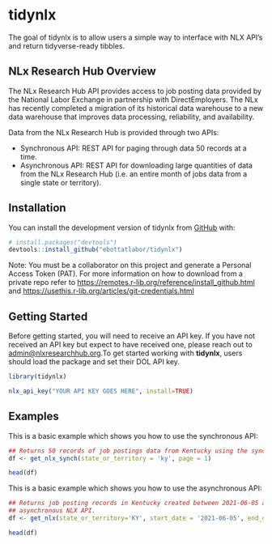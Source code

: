 
<!-- README.md is generated from README.Rmd. Please edit that file -->

# tidynlx

<!-- badges: start -->
<!-- badges: end -->

The goal of tidynlx is to allow users a simple way to interface with NLX
API’s and return tidyverse-ready tibbles.

## NLx Research Hub Overview

The NLx Research Hub API provides access to job posting data provided by
the National Labor Exchange in partnership with DirectEmployers. The NLx
has recently completed a migration of its historical data warehouse to a
new data warehouse that improves data processing, reliability, and
availability.

Data from the NLx Research Hub is provided through two APIs:

-   Synchronous API: REST API for paging through data 50 records at a
    time.
-   Asynchronous API: REST API for downloading large quantities of data
    from the NLx Research Hub (i.e. an entire month of jobs data from a
    single state or territory).

## Installation

You can install the development version of tidynlx from
[GitHub](https://github.com/) with:

``` r
# install.packages("devtools")
devtools::install_github("ebottatlabor/tidynlx")
```

Note: You must be a collaborator on this project and generate a Personal
Access Token (PAT). For more information on how to download from a
private repo refer to
<https://remotes.r-lib.org/reference/install_github.html> and
<https://usethis.r-lib.org/articles/git-credentials.html>

## Getting Started

Before getting started, you will need to receive an API key. If you have
not received an API key but expect to have received one, please reach
out to <admin@nlxresearchhub.org>.To get started working with
**tidynlx**, users should load the package and set their DOL API key.

``` r
library(tidynlx)

nlx_api_key("YOUR API KEY GOES HERE", install=TRUE)
```

## Examples

This is a basic example which shows you how to use the synchronous API:

``` r
## Returns 50 records of job postings data from Kentucky using the synchronous NLX API
df <- get_nlx_synch(state_or_territory = 'ky', page = 1)

head(df)
```

This is a basic example which shows you how to use the asynchronous API:

``` r
## Returns job posting records in Kentucky created between 2021-06-05 and 2021-06-10 (inclusive) using the 
## asynchronous NLX API.
df <- get_nlx(state_or_territory='KY', start_date = '2021-06-05', end_date ='2021-06-10')

head(df)
```
